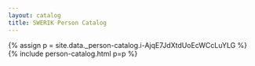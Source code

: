 ```yaml
---
layout: catalog
title: SWERIK Person Catalog
---
```

{% assign p = site.data._person-catalog.i-AjqE7JdXtdUoEcWCcLuYLG %}
{% include person-catalog.html p=p %}

